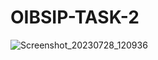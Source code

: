 # OIBSIP-TASK-2
![Screenshot_20230728_120936](https://github.com/Bharu-09/OIBSIP-TASK-2/assets/93854088/a4b28138-c261-4e63-b50e-39e783319220)
